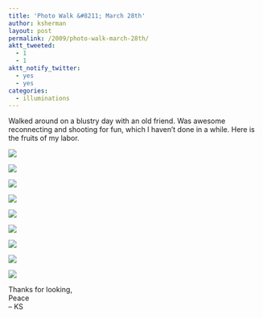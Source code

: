 ```yaml
---
title: 'Photo Walk &#8211; March 28th'
author: ksherman
layout: post
permalink: /2009/photo-walk-march-28th/
aktt_tweeted:
  - 1
  - 1
aktt_notify_twitter:
  - yes
  - yes
categories:
  - illuminations
---
```

Walked around on a blustry day with an old friend. Was awesome reconnecting and shooting for fun, which I haven&#8217;t done in a while. Here is the fruits of my labor.

![][1]

![][2]

![][3]

![][4]

![][5]

![][6]

![][7]

![][8]

![][9]

Thanks for looking,  
Peace  
&#8211; KS

 [1]: https://s3-us-west-2.amazonaws.com/assets.kshermphoto.com/2009PostsImages/March/28/March28-01.jpg
 [2]: https://s3-us-west-2.amazonaws.com/assets.kshermphoto.com/2009PostsImages/March/28/March28-02.jpg
 [3]: https://s3-us-west-2.amazonaws.com/assets.kshermphoto.com/2009PostsImages/March/28/March28-03.jpg
 [4]: https://s3-us-west-2.amazonaws.com/assets.kshermphoto.com/2009PostsImages/March/28/March28-04.jpg
 [5]: https://s3-us-west-2.amazonaws.com/assets.kshermphoto.com/2009PostsImages/March/28/March28-05.jpg
 [6]: https://s3-us-west-2.amazonaws.com/assets.kshermphoto.com/2009PostsImages/March/28/March28-06.jpg
 [7]: https://s3-us-west-2.amazonaws.com/assets.kshermphoto.com/2009PostsImages/March/28/March28-07.jpg
 [8]: https://s3-us-west-2.amazonaws.com/assets.kshermphoto.com/2009PostsImages/March/28/March28-08.jpg
 [9]: https://s3-us-west-2.amazonaws.com/assets.kshermphoto.com/2009PostsImages/March/28/March28-09.jpg
